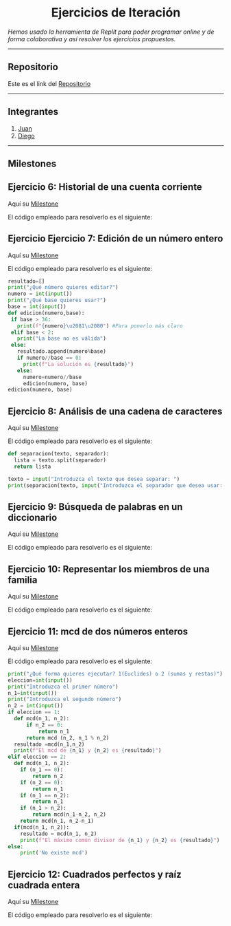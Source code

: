 <h1 align="center">Ejercicios de Iteración</h1>

*Hemos usado la herramienta de Replit para poder programar online y de forma colaborativa y así resolver los ejercicios propuestos.*

***

<h2>Repositorio</h2>

Este es el link del [Repositorio](https://github.com/Diegodesantos1/EjerciciosIteracion)

***

<h2>Integrantes</h2>

1. [Juan](https://github.com/jmedina28)
2. [Diego](https://github.com/Diegodesantos1)

***

<h2>Milestones</h2>

## Ejercicio 6: Historial de una cuenta corriente

Aquí su [Milestone](https://github.com/Diegodesantos1/EjerciciosIteracion/milestone/1?closed=1)

El código empleado para resolverlo es el siguiente:

## Ejercicio Ejercicio 7: Edición de un número entero

Aquí su [Milestone](https://github.com/Diegodesantos1/EjerciciosIteracion/milestone/2?closed=1)
 
El código empleado para resolverlo es el siguiente:
 ```python
resultado=[]
print("¿Qué número quieres editar?")
numero = int(input())
print("¿Qué base quieres usar?")
base = int(input())
def edicion(numero,base):
  if base > 36:
    print(f"{numero}\u2081\u2080") #Para ponerlo más claro
  elif base < 2:
    print("La base no es válida")
  else:
    resultado.append(numero%base)
    if numero//base == 0:
      print(f"La solución es {resultado}")
    else:
      numero=numero//base
      edicion(numero, base)
edicion(numero, base)
```

## Ejercicio 8: Análisis de una cadena de caracteres

Aquí su [Milestone](https://github.com/Diegodesantos1/EjerciciosIteracion/milestone/3)

El código empleado para resolverlo es el siguiente:
```python
def separacion(texto, separador):
  lista = texto.split(separador)
  return lista

texto = input("Introduzca el texto que desea separar: ")
print(separacion(texto, input("Introduzca el separador que desea usar: ")))
```

## Ejercicio 9: Búsqueda de palabras en un diccionario

Aquí su [Milestone](https://github.com/Diegodesantos1/EjerciciosIteracion/milestone/4)

El código empleado para resolverlo es el siguiente:

## Ejercicio 10: Representar los miembros de una familia

Aquí su [Milestone](https://github.com/Diegodesantos1/EjerciciosIteracion/milestone/5)

El código empleado para resolverlo es el siguiente:

## Ejercicio 11: mcd de dos números enteros

Aquí su [Milestone](https://github.com/Diegodesantos1/EjerciciosIteracion/milestone/6?closed=1)

El código empleado para resolverlo es el siguiente:

```python
print("¿Qué forma quieres ejecutar? 1(Euclides) o 2 (sumas y restas)")
eleccion=int(input())
print("Introduzca el primer número")
n_1=int(input())
print("Introduzca el segundo número")
n_2 = int(input())
if eleccion == 1:
  def mcd(n_1, n_2):
      if n_2 == 0:
          return n_1
      return mcd (n_2, n_1 % n_2)
  resultado =mcd(n_1,n_2)
  print(f"El mcd de {n_1} y {n_2} es {resultado}")
elif eleccion == 2:
  def mcd(n_1, n_2): 
    if (n_1 == 0): 
        return n_2 
    if (n_2 == 0): 
        return n_1 
    if (n_1 == n_2): 
        return n_1 
    if (n_1 > n_2): 
        return mcd(n_1-n_2, n_2) 
    return mcd(n_1, n_2-n_1)
  if(mcd(n_1, n_2)):
    resultado = mcd(n_1, n_2)
    print(f"El máximo común divisor de {n_1} y {n_2} es {resultado}") 
else: 
    print('No existe mcd') 
```
## Ejercicio 12: Cuadrados perfectos y raíz cuadrada entera

Aquí su [Milestone](https://github.com/Diegodesantos1/EjerciciosIteracion/milestone/7)

El código empleado para resolverlo es el siguiente:

